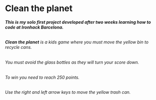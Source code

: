 # Clean the planet

###### **This is my solo first project developed after two weeks learning how to code at Ironhack Barcelona.**

###### **Clean the planet** is a kids game where you must move the yellow bin to recycle cans. 
###### You must avoid the glass bottles as they will turn your score down. 
###### To win you need to reach 250 points. 

###### Use the right and left arrow keys to move the yellow trash can.


